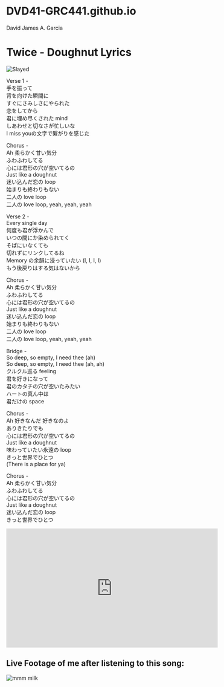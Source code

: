# DVD41-GRC441.github.io
David James A. Garcia
# Twice - Doughnut Lyrics

![Slayed](https://upload.wikimedia.org/wikipedia/en/thumb/0/03/Twice_-_Doughnut.png/220px-Twice_-_Doughnut.png)

Verse 1 -   
手を振って  
背を向けた瞬間に  
すぐにさみしさにやられた  
恋をしてから  
君に埋め尽くされた mind  
しあわせと切なさが忙しいな  
I miss youの文字で繋がりを感じた 

Chorus -    
Ah 柔らかく甘い気分   
ふわふわしてる   
心には君形の穴が空いてるの   
Just like a doughnut   
迷い込んだ恋の loop   
始まりも終わりもない   
二人の love loop   
二人の love loop, yeah, yeah, yeah   

Verse 2 -    
Every single day   
何度も君が浮かんで   
いつの間にか染められてく   
そばにいなくても   
切れずにリンクしてるね   
Memory の余韻に浸っていたい (I, I, I, I)   
もう後戻りはする気はないから   

Chorus -   
Ah 柔らかく甘い気分   
ふわふわしてる   
心には君形の穴が空いてるの   
Just like a doughnut   
迷い込んだ恋の loop   
始まりも終わりもない   
二人の love loop   
二人の love loop, yeah, yeah, yeah   


Bridge -   
So deep, so empty, I need thee (ah)   
So deep, so empty, I need thee (ah, ah)   
クルクル巡る feeling   
君を好きになって   
君のカタチの穴が空いたみたい   
ハートの真ん中は   
君だけの space   

Chorus -   
Ah 好きなんだ 好きなのよ   
ありきたりでも   
心には君形の穴が空いてるの   
Just like a doughnut   
味わっていたい永遠の loop   
きっと世界でひとつ   
(There is a place for ya)   

Chorus -   
Ah 柔らかく甘い気分   
ふわふわしてる   
心には君形の穴が空いてるの   
Just like a doughnut   
迷い込んだ恋の loop   
きっと世界でひとつ   

<iframe width="560" height="315" src="https://www.youtube-nocookie.com/embed/VcOSUOpACq0?si=d6ymT4HHfZ-P6JwK&amp;controls=0" title="YouTube video player" frameborder="0" allow="accelerometer; autoplay; clipboard-write; encrypted-media; gyroscope; picture-in-picture; web-share" allowfullscreen></iframe>

## Live Footage of me after listening to this song:
![mmm milk](https://i.kym-cdn.com/photos/images/newsfeed/002/299/255/29d.jpeg)
